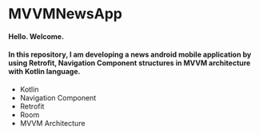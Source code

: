 # MVVMNewsApp
#### Hello. Welcome.
#### In this repository, I am developing a news android mobile application by using Retrofit, Navigation Component structures in MVVM architecture with Kotlin language.
- Kotlin
- Navigation Component
- Retrofit
- Room
- MVVM Architecture
